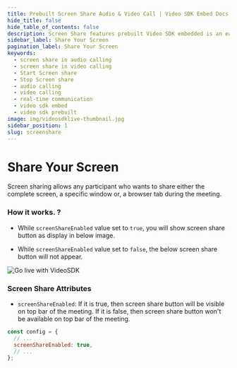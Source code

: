 ```yaml
---
title: Prebuilt Screen Share Audio & Video Call | Video SDK Embed Docs
hide_title: false
hide_table_of_contents: false
description: Screen Share features prebuilt Video SDK embedded is an easy-to-use video calling API. Video SDK Prebuilt makes it easy for developers to add video calls 10 in minutes to any website or app.
sidebar_label: Share Your Screen
pagination_label: Share Your Screen
keywords:
  - screen share in audio calling
  - screen share in video calling
  - Start Screen share
  - Stop Screen share
  - audio calling
  - video calling
  - real-time communication
  - video sdk embed
  - video sdk prebuilt
image: img/videosdklive-thumbnail.jpg
sidebar_position: 1
slug: screenshare
---
```


# Share Your Screen

Screen sharing allows any participant who wants to share either the complete screen, a specific window or, a browser tab during the meeting.

### How it works. ?

- While `screenShareEnabled` value set to `true`, you will show screen share button as display in below image.

- While `screenShareEnabled` value set to `false`, the below screen share button will not appear.

![Go live with VideoSDK](/img/prebuilt/prebuilt-screen-share.png)

### Screen Share Attributes

- `screenShareEnabled`: If it is true, then screen share button will be visible on top bar of the meeting. If it is false, then screen share button won't be available on top bar of the meeting.

```js title="index.html"
const config = {
  // ...
  screenShareEnabled: true,
  // ...
};
```

